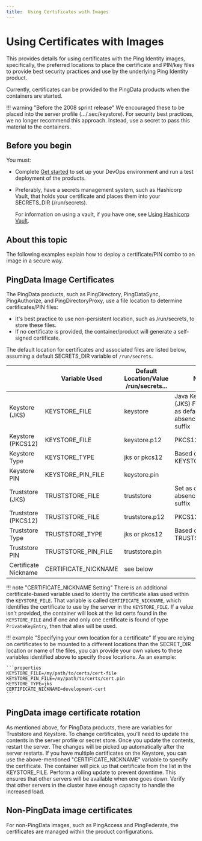 ```yaml
---
title:  Using Certificates with Images
---
```

# Using Certificates with Images

This provides details for using certificates with the Ping Identity images, specifically, the preferred locations to place the certificate and PIN/key files to provide best security practices and use by the underlying Ping Identity product.

Currently, certificates can be provided to the PingData products when the containers are started.

!!! warning "Before the 2008 sprint release"
    We encouraged these to be placed into the server profile (.../.sec/keystore). For security best practices, we no longer recommend this approach.
    Instead, use a secret to pass this material to the containers.

## Before you begin

You must:

* Complete [Get started](../get-started/getStarted.md) to set up your DevOps environment and run a test deployment of the products.
* Preferably, have a secrets management system, such as Hashicorp Vault, that holds your certificate and places them into your SECRETS_DIR (/run/secrets).

  For information on using a vault, if you have one, see [Using Hashicorp Vault](../how-to/usingVault.md).

## About this topic

The following examples explain how to deploy a certificate/PIN combo to an image in a secure way.

## PingData Image Certificates

The PingData products, such as PingDirectory, PingDataSync, PingAuthorize, and PingDirectoryProxy, use a file location to determine certificates/PIN files:

* It's best practice to use non-persistent location, such as /run/secrets, to store these files.
* If no certificate is provided, the container/product will generate a self-signed certificate.

The default location for certificates and associated files are listed below, assuming a default SECRETS_DIR variable of `/run/secrets`.

|                      | Variable Used        | Default Location/Value<br>/run/secrets... | Notes                                                |
| -------------------- | -------------------- | ----------------------------------------- | ---------------------------------------------------- |
| Keystore (JKS)       | KEYSTORE_FILE        | keystore                                  | Java KeyStore (JKS) Format. Set as default in absence of .p12 suffix |
| Keystore (PKCS12)    | KEYSTORE_FILE        | keystore.p12                              | PKCS12 Format                                        |
| Keystore Type        | KEYSTORE_TYPE        | jks or pkcs12                             | Based on suffix of KEYSTORE_FILE                     |
| Keystore PIN         | KEYSTORE_PIN_FILE    | keystore.pin                              |                                                      |
| Truststore (JKS)     | TRUSTSTORE_FILE      | truststore                                | Set as default in absence of .p12 suffix             |
| Truststore (PKCS12)  | TRUSTSTORE_FILE      | truststore.p12                            | PKCS12 Format                                        |
| Truststore Type      | TRUSTSTORE_TYPE      | jks or pkcs12                             | Based on suffix of TRUSTSTORE_FILE                   |
| Truststore PIN       | TRUSTSTORE_PIN_FILE  | truststore.pin                            |                                                      |
| Certificate Nickname | CERTIFICATE_NICKNAME | see below                                 |                                                      |

!!! note "CERTIFICATE_NICKNAME Setting"
    There is an additional certificate-based variable used to identity the certificate alias used within the `KEYSTORE_FILE`.
    That variable is called `CERTIFICATE_NICKNAME`, which identifies the certificate to use by the server in the `KEYSTORE_FILE`.
    If a value isn't provided, the container will look at the list certs found in the `KEYSTORE_FILE`
    and if one and only one certificate is found of type `PrivateKeyEntry`, then that alias will be used.

!!! example "Specifying your own location for a certificate"
    If you are relying on certificates to be mounted to a different locations than the SECRET_DIR location or name of the files, you can provide your own values to these variables identified above to specify those locations. As an example:

    ```properties
    KEYSTORE_FILE=/my/path/to/certs/cert-file
    KEYSTORE_PIN_FILE=/my/path/to/certs/cert.pin
    KEYSTORE_TYPE=jks
    CERTIFICATE_NICKNAME=development-cert
    ```
## PingData image certificate rotation

As mentioned above, for PingData products, there are variables for Truststore and Keystore. To change certificates, you'll need to update the contents in the server profile or secret store. Once you update the contents, restart the server. The changes will be picked up automatically after the server restarts. If you have multiple certificates on the Keystore, you can use the above-mentioned "CERTIFICATE_NICKNAME" variable to specify the certificate. The container will pick up that certificate from the list in the KEYSTORE_FILE.  Perform a rolling update to prevent downtime. This ensures that other servers will be available when one goes down. Verify that other servers in the cluster have enough capacity to handle the increased load.

## Non-PingData image certificates

For non-PingData images, such as PingAccess and PingFederate, the certificates are managed within the product configurations.
